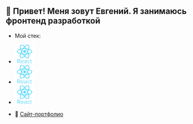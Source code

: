 ## 👋 Привет! Меня зовут Евгений. Я занимаюсь фронтенд разработкой
- Мой стек:
- <img src="https://raw.githubusercontent.com/devicons/devicon/master/icons/react/react-original-wordmark.svg" width="50" height="50">
- <img src="https://raw.githubusercontent.com/devicons/devicon/master/icons/react/react-original-wordmark.svg" width="50" height="50">
- <img src="https://raw.githubusercontent.com/devicons/devicon/master/icons/react/react-original-wordmark.svg" width="50" height="50">

- 👀 [Сайт-портфолио](https://eugenepokalyuk.github.io/profile-new/)
